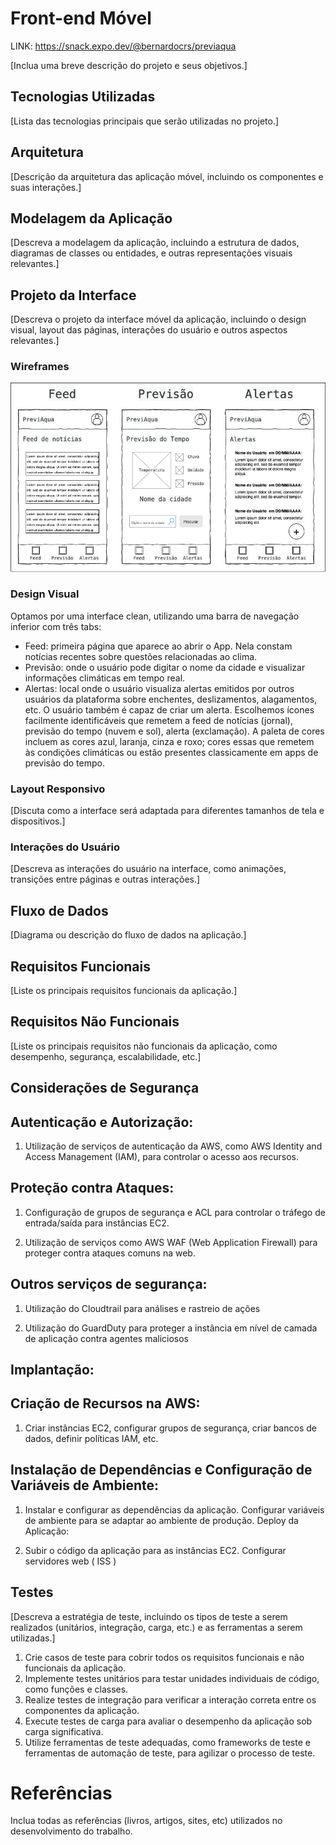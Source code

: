 # Front-end Móvel

LINK: https://snack.expo.dev/@bernardocrs/previaqua

[Inclua uma breve descrição do projeto e seus objetivos.]

## Tecnologias Utilizadas
[Lista das tecnologias principais que serão utilizadas no projeto.]

## Arquitetura

[Descrição da arquitetura das aplicação móvel, incluindo os componentes e suas interações.]

## Modelagem da Aplicação
[Descreva a modelagem da aplicação, incluindo a estrutura de dados, diagramas de classes ou entidades, e outras representações visuais relevantes.]

## Projeto da Interface
[Descreva o projeto da interface móvel da aplicação, incluindo o design visual, layout das páginas, interações do usuário e outros aspectos relevantes.]

### Wireframes
![Wireframe](img/wireframe-mobile.drawio.png)

### Design Visual
Optamos por uma interface clean, utilizando uma barra de navegação inferior com três tabs: 
- Feed: primeira página que aparece ao abrir o App. Nela constam notícias recentes sobre questões relacionadas ao clima.
- Previsão: onde o usuário pode digitar o nome da cidade e visualizar informações climáticas em tempo real.
- Alertas: local onde o usuário visualiza alertas emitidos por outros usuários da plataforma sobre enchentes, deslizamentos, alagamentos, etc. O usuário também é capaz de criar um alerta.
Escolhemos ícones facilmente identificáveis que remetem a feed de notícias (jornal), previsão do tempo (nuvem e sol), alerta (exclamação).
A paleta de cores incluem as cores azul, laranja, cinza e roxo; cores essas que remetem às condições climáticas ou estão presentes classicamente em apps de previsão do tempo.

### Layout Responsivo
[Discuta como a interface será adaptada para diferentes tamanhos de tela e dispositivos.]

### Interações do Usuário
[Descreva as interações do usuário na interface, como animações, transições entre páginas e outras interações.]

## Fluxo de Dados

[Diagrama ou descrição do fluxo de dados na aplicação.]

## Requisitos Funcionais

[Liste os principais requisitos funcionais da aplicação.]

## Requisitos Não Funcionais

[Liste os principais requisitos não funcionais da aplicação, como desempenho, segurança, escalabilidade, etc.]


## Considerações de Segurança

## Autenticação e Autorização:

1. Utilização de serviços de autenticação da AWS, como AWS Identity and Access Management (IAM), para controlar o acesso aos recursos.

## Proteção contra Ataques:
1. Configuração de grupos de segurança e ACL para controlar o tráfego de entrada/saída para instâncias EC2.

2. Utilização de serviços como AWS WAF (Web Application Firewall) para proteger contra ataques comuns na web.

## Outros serviços de segurança:

1. Utilização do Cloudtrail para análises e rastreio de ações
   
2. Utilização do GuardDuty para proteger a instância em nível de camada de aplicação contra agentes maliciosos


## Implantação:

## Criação de Recursos na AWS:

1. Criar instâncias EC2, configurar grupos de segurança, criar bancos de dados, definir políticas IAM, etc.

## Instalação de Dependências e Configuração de Variáveis de Ambiente:

1. Instalar e configurar as dependências da aplicação.
Configurar variáveis de ambiente para se adaptar ao ambiente de produção.
Deploy da Aplicação:

2. Subir o código da aplicação para as instâncias EC2.
Configurar servidores web ( ISS )

## Testes

[Descreva a estratégia de teste, incluindo os tipos de teste a serem realizados (unitários, integração, carga, etc.) e as ferramentas a serem utilizadas.]

1. Crie casos de teste para cobrir todos os requisitos funcionais e não funcionais da aplicação.
2. Implemente testes unitários para testar unidades individuais de código, como funções e classes.
3. Realize testes de integração para verificar a interação correta entre os componentes da aplicação.
4. Execute testes de carga para avaliar o desempenho da aplicação sob carga significativa.
5. Utilize ferramentas de teste adequadas, como frameworks de teste e ferramentas de automação de teste, para agilizar o processo de teste.

# Referências

Inclua todas as referências (livros, artigos, sites, etc) utilizados no desenvolvimento do trabalho.
